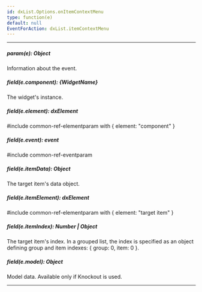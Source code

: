 ```yaml
---
id: dxList.Options.onItemContextMenu
type: function(e)
default: null
EventForAction: dxList.itemContextMenu
---
```

---
##### param(e): Object
Information about the event.

##### field(e.component): {WidgetName}
The widget's instance.

##### field(e.element): dxElement
#include common-ref-elementparam with { element: "component" }

##### field(e.event): event
#include common-ref-eventparam

##### field(e.itemData): Object
The target item's data object.

##### field(e.itemElement): dxElement
#include common-ref-elementparam with { element: "target item" }

##### field(e.itemIndex): Number | Object
The target item's index. In a grouped list, the index is specified as an object defining group and item indexes: { group: 0, item: 0 }.

##### field(e.model): Object
Model data. Available only if Knockout is used.

---
